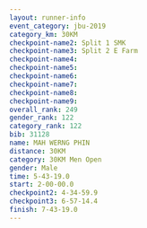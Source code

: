```yaml
---
layout: runner-info 
event_category: jbu-2019 
category_km: 30KM 
checkpoint-name2: Split 1 SMK 
checkpoint-name3: Split 2 E Farm 
checkpoint-name4: 
checkpoint-name5: 
checkpoint-name6: 
checkpoint-name7: 
checkpoint-name8: 
checkpoint-name9: 
overall_rank: 249
gender_rank: 122
category_rank: 122
bib: 31128
name: MAH WERNG PHIN
distance: 30KM
category: 30KM Men Open
gender: Male
time: 5-43-19.0
start: 2-00-00.0
checkpoint2: 4-34-59.9
checkpoint3: 6-57-14.4
finish: 7-43-19.0
---
```

